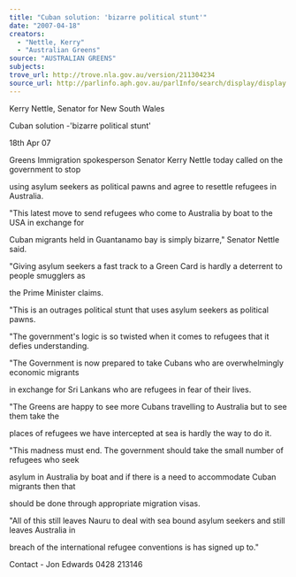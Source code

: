 ```yaml
---
title: "Cuban solution: 'bizarre political stunt'"
date: "2007-04-18"
creators:
  - "Nettle, Kerry"
  - "Australian Greens"
source: "AUSTRALIAN GREENS"
subjects:
trove_url: http://trove.nla.gov.au/version/211304234
source_url: http://parlinfo.aph.gov.au/parlInfo/search/display/display.w3p;query=Id%3A%22media/pressrel/7RVM6%22
---
```


 Kerry Nettle, Senator for New South Wales   

 

 Cuban solution -'bizarre political stunt' 

 18th Apr 07 

 Greens Immigration spokesperson Senator Kerry Nettle today called on the government to stop 

 using asylum seekers as political pawns and agree to resettle refugees in Australia. 

 

 "This latest move to send refugees who come to Australia by boat to the USA in exchange for 

 Cuban migrants held in Guantanamo bay is simply bizarre," Senator Nettle said. 

 

 "Giving asylum seekers a fast track to a Green Card is hardly a deterrent to people smugglers as 

 the Prime Minister claims. 

 

 "This is an outrages political stunt that uses asylum seekers as political pawns. 

 

 "The government's logic is so twisted when it comes to refugees that it defies understanding. 

 

 "The Government is now prepared to take Cubans who are overwhelmingly economic migrants 

 in exchange for Sri Lankans who are refugees in fear of their lives. 

 

 "The Greens are happy to see more Cubans travelling to Australia but to see them take the 

 places of refugees we have intercepted at sea is hardly the way to do it. 

 

 "This madness must end. The government should take the small number of refugees who seek 

 asylum in Australia by boat and if there is a need to accommodate Cuban migrants then that 

 should be done through appropriate migration visas. 

 

 "All of this still leaves Nauru to deal with sea bound asylum seekers and still leaves Australia in 

 breach of the international refugee conventions is has signed up to." 

 

 Contact - Jon Edwards 0428 213146 

 

